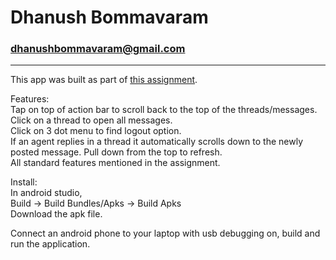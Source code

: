 # Dhanush Bommavaram
### dhanushbommavaram@gmail.com
___
This app was built as part of [this assignment](https://1drv.ms/b/s!AmvH0VCG4AMogbEGRJgITqV-bjJ-IQ?e=QPT3hM).

Features: \
Tap on top of action bar to scroll back to the top of the threads/messages.\
Click on a thread to open all messages.\
Click on 3 dot menu to find logout option.\
If an agent replies in a thread it automatically scrolls down to the newly posted message.
Pull down from the top to refresh.\
All standard features mentioned in the assignment.

Install:\
In android studio,\
Build -> Build Bundles/Apks -> Build Apks \
Download the apk file.

Connect an android phone to your laptop with usb debugging on, build and run the application.
